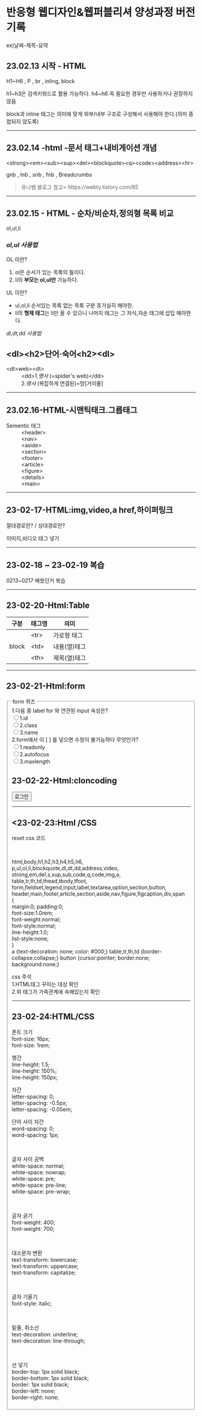 <h1>반응형 웹디자인&웹퍼블리셔 양성과정 버전기록</h1>
<p>ex)날짜-제목-요약</p>
<h2>23.02.13 시작 - HTML</h2>
<p>H1~H6 , P , br , inling, block</p>
<p>h1~h3은 검색키워드로 활용 가능하다. h4~h6 꼭 필요한 경우만 사용하거나 권장하지않음</p>
<p> block과 inline 태그는 의미에 맞게 외부/내부 구조로 구성해서 사용해야 한다.(의미 중첩되지 않도록)</p>
<hr>
<h2>23.02.14 -html -문서 태그+내비게이션 개념</h2>
<p>&lt;strong&gt;&lt;em&gt;&lt;sub&gt;&lt;sup&gt;&lt;del&gt;&lt;blockquote&gt;&lt;q&gt;&lt;code&gt;&lt;address&gt;&lt;hr&gt;</p>
<p>gnb , lnb , snb , fnb ,  Breadcrumbs</p>
<blockquote cite="https://webty.tistory.com/85"> 유나쌤 블로그 참고= https://webty.tistory.com/85 </blockquote>
<hr>
<h2>23.02.15 - HTML - 순차/비순차,정의형 목록 비교</h2>
<p>ol,ul,li</p>
<h3><em>ol,ul 사용법</em></h3>
<p>OL 이란?</p>
<ol>
<li>ol은 순서가 있는 목록의 틀이다.</li>
<li>li의 <strong>부모는 ol,ul만</strong> 가능하다.</li>
</ol>
<p>UL 이란?</p>
<ul>
<li>ul,ol,li 순서있는 목록 없는 목록 구분 호가실히 해야한.</li>
<li>li의 <strong>형제 태그</strong>는 li만 올 수 있으니 나머지 태그는 그 자식,자손 태그에 삽입 해야한다.</li>
</ul>
<p><em>dl,dt,dd 사용법</em></p>
<dl>
<h2>&lt;dl&gt;&lt;h2&gt;단어·숙어&lt;h2&gt;&lt;dl&gt;</h2>
<dt>&lt;dt&gt;web>&lt;dt&gt;</dt>
<dd>&lt;dd&gt;1.<em>명사</em> (=spider's web)&lt;/dd&gt;</dd>
<dd>2.<em>명사</em> (복잡하게 연결된)=망[거미줄]</dd>
</dl>
<hr>
<div class="study">
  <h2>23.02.16-HTML-시맨틱태크.그릅태그</h2>
  <dl>
    <dt class=skip">Sementic 태그</dt>
    <dd>&lt;header&gt;</dd>
    <dd>&lt;nav&gt;</dd>
    <dd>&lt;aside&gt;</dd>
    <dd>&lt;section&gt;</dd>
    <dd>&lt;footer&gt;</dd>
    <dd>&lt;article&gt;</dd>
    <dd>&lt;figure&gt;</dd>
    <dd>&lt;details&gt;</dd>
    <dd>&lt;main&gt;</dd>
  </dl>
</div>
<hr>
                   <h2>23-02-17-HTML:img,video,a href,하이퍼링크</h2>
                   <p>절대경로란? / 상대경로란?</p>
                   <p>이미지,비디오 태그 넣기</p>
                   <hr>
                   <h2>23-02-18 ~ 23-02-19 복습</h2>
                   <p>0213~0217 배웠던거 복습</p>
                   <hr>
<h2>23-02-20-Html:Table</h2>
<table>
<thead>
<tr>
<th>구분</th>
<th>태그명</th>
<th>의미</th>
</tr>
</thead>
<tbody>
<tr>
<td rowspan="3">block</td>
<td>&lt;tr&gt;</td>
<td>가로형 태그</td>
</tr>
<tr>
<td>&lt;td&gt;</td>
<td>내용(열)태그</td>
</tr>
<tr>
<td>&lt;th&gt;</td>
<td>제목(열)태그</td>
</tr>
</tbody>
</table>
<hr>
<h2>23-02-21-Html:form</h2>
<form action="#" method="get">
<fieldset>
<legend>form 퀴즈</legend>
<span> 1.다음 중 label for 와 연관된 input 속성은?</span><br>
<label><input type="radio" name="quiz" value="id">1.id</label><br>
<label><input type="radio" name="quiz" value="class">2.class</label><br>
<label><input type="radio" name="quiz" value="name">3.name</label><br>
<span>2.form에서 이 [ ] 를 넣으면 수정이 불가능하다 무엇인가?<br>
<label><input type="radio" name="quiz" value="readonly">1.readonly</label><br>
<label><input type="radio" name="quiz" value="autofocus">2.autofocus</label><br>
<label><input type="radio" name="quiz" value="maxlength">3.maxlength</label><br>
</fiedset>
</form>
<h2>23-02-22-Html:cloncoding</h2>
<div class="login">
                    <p><button type="submit">로그인</button></p>
                </div>
<hr>
<h2><23-02-23:Html /CSS</h2>
<p>reset css 코드</p><br>
<p>html,body,h1,h2,h3,h4,h5,h6,
p,ul,ol,li,blockquote,dl,dt,dd,address,video,
strong,em,del,s,sup,sub,code,q,code,img,a,
table,tr,th,td,thead,tbody,tfoot,
form,fieldset,legend,input,label,textarea,option,section,button,
header,main,footer,article,section,aside,nav,figure,figcaption,div,span<br>
    {<br>
    margin:0; padding:0; <br>
    font-size:1.0rem;<br>
    font-weight:normal;<br>
    font-style:normal;<br>
    line-height:1.0;<br>
    list-style:none;<br>
    }<br>
a {text-decoration: none; color: #000;}
table,tr,th,td {border-collapse:collapse;}
button {cursor:pointer; border:none; background:none;}</p>
<p>css 주석<br> 1.HTML태그 꾸미는 대상 확인 <br>2.위 태그가 가족관계에 속해있는지 확인</p>
<hr>
<h2>23-02-24:HTML/CSS</h2>
<p>폰트 크기<br>
font-size: 16px;<br>
font-size: 1rem;<br></p>

<p>행간<br>
line-height: 1.5;<br>
line-height: 150%;<br>
line-height: 150px;<br></p>

<p>자간<br>
letter-spacing: 0;<br>
letter-spacing: -0.5px;<br>
letter-spacing: -0.05em;<br></p>

<p>단어 사이 자간<br>
word-spacing: 0;<br>
word-spacing: 1px;</p><br>

<p>글자 사이 공백<br>
white-space: normal;<br>
white-space: nowrap;<br>
white-space: pre;<br>
white-space: pre-line;<br>
white-space: pre-wrap;</p><br>

<p>글자 굵기<br>
font-weight: 400;<br>
font-weight: 700;</p><br>

<p>대소문자 변환<br>
text-transform: lowercase;<br>
text-transform: uppercase;<br>
text-transform: capitalize;</p><br>

<p>글자 기울기<br>
font-style: italic;</p><br>

<p>밑줄, 취소선<br>
text-decoration: underline;<br>
text-decoration: line-through;</p><br>

<p>선 넣기<br>
border-top: 1px solid black;<br>
border-bottom: 1px solid black;<br>
border: 1px solid black;<br>
border-left: none;<br>
border-right: none;<br>
</p>



